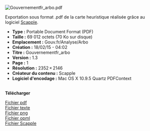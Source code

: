 ![Gouvernementfr_arbo.pdf](http://romaingoetz.fr/recherches/LESA/sources/Analyses/Arbo/Gouvernementfr_arbo.png)  
  
Exportation sous format .pdf de la carte heuristique réalisée grâce au logiciel <a href="https://www.literatureandlatte.com/scapple.php" target="blank"><i class="fa fa-external-link"></i>Scapple</a>.

* **Type :** Portable Document Format (PDF)
* **Taille :** 69 012 octets (70 Ko sur disque)
* **Emplacement :** Gouv.fr/Analyse/Arbo
* **Création :** 18/02/15 - 04:02
* **Titre :** Gouvernementfr_arbo
* **Version :** 1.3
* **Page :** 1
* **Résolution :** 2352 × 2146
* **Créateur du contenu :** Scapple
* **Logiciel d'encodage :** Mac OS X 10.9.5 Quartz PDFContext

&nbsp;  
**Télécharger**  

[<i class="fa fa-download"></i> Fichier pdf](/recherches/gouv.fr/sources/Analyse/Arbo/Gouvernementfr_arbo.pdf)    
[<i class="fa fa-download"></i> Fichier texte](/recherches/gouv.fr/sources/Analyse/Arbo/Gouvernementfr_arbo.txt)   
[<i class="fa fa-download"></i> Fichier png](/recherches/gouv.fr/sources/Analyse/Arbo/Gouvernementfr_arbo.png)    
[<i class="fa fa-download"></i> Fichier opml](/recherches/gouv.fr/sources/Analyse/Arbo/Gouvernementfr_arbo.opml)   
[<i class="fa fa-download"></i> Fichier Scapple](/recherches/gouv.fr/sources/Analyse/Arbo/Gouvernementfr_arbo.scap)   
